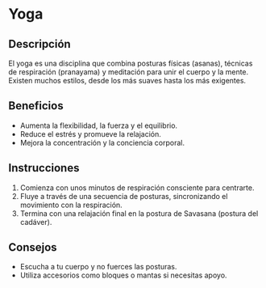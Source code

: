 # Yoga

## Descripción
El yoga es una disciplina que combina posturas físicas (asanas), técnicas de respiración (pranayama) y meditación para unir el cuerpo y la mente. Existen muchos estilos, desde los más suaves hasta los más exigentes.

## Beneficios
- Aumenta la flexibilidad, la fuerza y el equilibrio.
- Reduce el estrés y promueve la relajación.
- Mejora la concentración y la conciencia corporal.

## Instrucciones
1. Comienza con unos minutos de respiración consciente para centrarte.
2. Fluye a través de una secuencia de posturas, sincronizando el movimiento con la respiración.
3. Termina con una relajación final en la postura de Savasana (postura del cadáver).

## Consejos
- Escucha a tu cuerpo y no fuerces las posturas.
- Utiliza accesorios como bloques o mantas si necesitas apoyo.